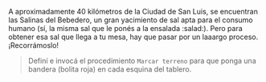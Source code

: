 <gs-attire attire-url="https://raw.githubusercontent.com/MumukiProject/mumuki-guia-gobstones-salinas-del-bebedero/master/assets/attires/config_1582048892623.json"></gs-attire>

A aproximadamente 40 kilómetros de la Ciudad de San Luis, se encuentran las Salinas del Bebedero, un gran yacimiento de sal apta para el consumo humano (sí, la misma sal que le ponés a la ensalada :salad:). Pero para obtener esa sal que llega a tu mesa, hay que pasar por un laaargo proceso. ¡Recorrámoslo!

> Definí e invocá el procedimiento `Marcar terreno` para que ponga una bandera (bolita roja) en cada esquina del tablero.